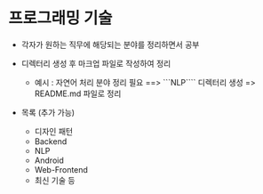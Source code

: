 # 프로그래밍 기술

- 각자가 원하는 직무에 해당되는 분야를 정리하면서 공부
- 디렉터리 생성 후 마크업 파일로 작성하여 정리
  - 예시 : 자연어 처리 분야 정리 필요 ==> ```NLP```` 디렉터리 생성 => README.md 파일로 정리

- 목록 (추가 가능)
  - 디자인 패턴
  - Backend
  - NLP
  - Android
  - Web-Frontend
  - 최신 기술 등
